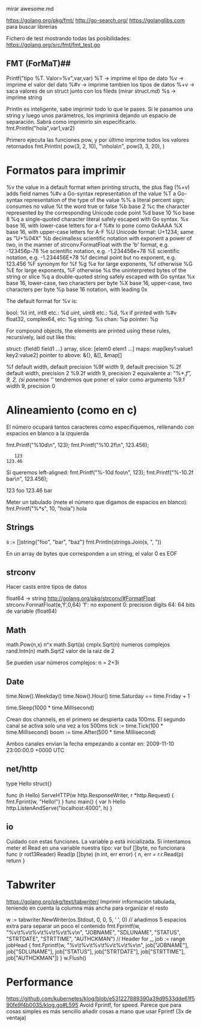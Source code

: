 mirar awesome.md

https://golang.org/pkg/fmt/
http://go-search.org/
https://golanglibs.com
  para buscar librerias

Fichero de test mostrando todas las posibilidades:
https://golang.org/src/fmt/fmt_test.go

## FMT (ForMaT)##
Printf("tipo %T. Valor=%v",var,var)
%T -> imprime el tipo de dato
%v -> imprime el valor del dato
%#v -> imprime tambien los tipos de datos
%+v -> saca valores de un struct junto con los fileds (mirar struct.md)
%s -> imprime string

Println es inteligente, sabe imprimir todo lo que le pases.
Si le pasamos una string y luego unos parámetros, los imprimirá dejando un espacio de separación. Sabrá como imprimirlo sin especificarlo.
fmt.Println("hola",var1,var2)

Primero ejecuta las funciones pow, y por último imprime todos los valores retornados
fmt.Println(
        pow(3, 2, 10),
        "\nhola\n",
        pow(3, 3, 20),
)

# Formatos para imprimir
%v  the value in a default format
  when printing structs, the plus flag (%+v) adds field names
%#v a Go-syntax representation of the value
%T  a Go-syntax representation of the type of the value
%%  a literal percent sign; consumes no value
%t  the word true or false
%b  base 2
%c  the character represented by the corresponding Unicode code point
%d  base 10
%o  base 8
%q  a single-quoted character literal safely escaped with Go syntax.
%x  base 16, with lower-case letters for a-f
%#x lo pone como 0xAAAA
%X  base 16, with upper-case letters for A-F
%U  Unicode format: U+1234; same as "U+%04X"
%b  decimalless scientific notation with exponent a power of two,
  in the manner of strconv.FormatFloat with the 'b' format,
  e.g. -123456p-78
%e  scientific notation, e.g. -1.234456e+78
%E  scientific notation, e.g. -1.234456E+78
%f  decimal point but no exponent, e.g. 123.456
%F  synonym for %f
%g  %e for large exponents, %f otherwise
%G  %E for large exponents, %F otherwise
%s  the uninterpreted bytes of the string or slice
%q  a double-quoted string safely escaped with Go syntax
%x  base 16, lower-case, two characters per byte
%X  base 16, upper-case, two characters per byte
%p  base 16 notation, with leading 0x

The default format for %v is:

bool:                    %t
int, int8 etc.:          %d
uint, uint8 etc.:        %d, %x if printed with %#v
float32, complex64, etc: %g
string:                  %s
chan:                    %p
pointer:                 %p

For compound objects, the elements are printed using these rules, recursively, laid out like this:

struct:             {field0 field1 ...}
array, slice:       [elem0  elem1 ...]
maps:               map[key1:value1 key2:value2]
pointer to above:   &{}, &[], &map[]

%f     default width, default precision
%9f    width 9, default precision
%.2f   default width, precision 2
%9.2f  width 9, precision 2
       equivalente a: "%*.*f", 9, 2, (si ponemos '*' tendremos que poner el valor como argumento
%9.f   width 9, precision 0


# Alineamiento (como en c)
El número ocupará tantos caracteres como especifiquemos, rellenando con espacios en blanco a la izquierda

fmt.Printf("%10d\n", 123);
fmt.Printf("%10.2f\n", 123.456);

       123
    123.46

Si queremos left-aligned:
fmt.Printf("%-10d foo\n", 123);
fmt.Printf("%-10.2f bar\n", 123.456);

123        foo
123.46     bar



Meter un tabulado (mete el número que digamos de espacios en blanco):
fmt.Printf("%*s", 10, "hola")
          hola


## Strings ##
s := []string{"foo", "bar", "baz"}
fmt.Println(strings.Join(s, ", "))

En un array de bytes que corresponden a un string, el valor 0 es EOF



## strconv ##
Hacer casts entre tipos de datos

float64 -> string  http://golang.org/pkg/strconv/#FormatFloat
strconv.FormatFloat(e,'f',0,64)
  'f': no exponent
  0: precision digits
  64: 64 bits de variable (float64)

 
 
## Math ##
math.Pow(n,x)   n^x
math.Sqrt(a)
cmplx.Sqrt(n)  numeros complejos
rand.Intn(n)
math.Sqrt2  valor de la raiz de 2
 
 
Se pueden usar números complejos:
n = 2+3i


## Date ##
time.Now().Weekday()
time.Now().Hour()
time.Saturday == time.Friday + 1

time.Sleep(1000 * time.Millisecond)

Crean dos channels, en el primero se despierta cada 100ms. El segundo canal se activa solo una vez a los 500ms
tick := time.Tick(100 * time.Millisecond)
boom := time.After(500 * time.Millisecond)

Ambos canales envian la fecha empezando a contar en: 2009-11-10 23:00:00.0 +0000 UTC


## net/http ##

type Hello struct{}

func (h Hello) ServeHTTP(w http.ResponseWriter, r *http.Request) {
    fmt.Fprint(w, "Hello!")
}
func main() {
    var h Hello
    http.ListenAndServe("localhost:4000", h)
}


## io ##
Cuidado con estas funciones. La variable p está inicializada.
Si intentamos meter el Read en una variable nuestra tipo: var buf []byte, no funcionara
func (r rot13Reader) Read(p []byte) (n int, err error) {
        n, err = r.r.Read(p)
        return
}



# Tabwriter
https://golang.org/pkg/text/tabwriter/
Imprimir información tabulada, teniendo en cuenta la columna más ancha para organizar el resto

w := tabwriter.NewWriter(os.Stdout, 0, 0, 5, ' ', 0)  // añadimos 5 espacios extra para separar un poco el contenido
fmt.Fprintf(w, "%v\t%v\t%v\t%v\t%v\t%v\n", "JOBNAME", "SDLUNAME", "STATUS", "STRTDATE", "STRTTIME", "AUTHCKMAN")  // Header
for _, job := range jobHead {
  fmt.Fprintf(w, "%v\t%v\t%v\t%v\t%v\t%v\n", job["JOBNAME"], job["SDLUNAME"], job["STATUS"], job["STRTDATE"], job["STRTTIME"], job["AUTHCKMAN"])
}
w.Flush()



# Performance
https://github.com/kubernetes/klog/blob/e531227889390a39d9533dde61f590fe9f4b0035/klog.go#L595
Avoid Fprintf, for speed.
Parece que para cosas simples es más sencillo añadir cosas a mano que usar Fprintf (3x de ventaja)
